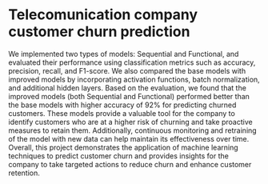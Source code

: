 # Telecomunication company customer churn prediction
We implemented two types of models: Sequential and Functional, and evaluated their performance using classification metrics such as accuracy, precision, recall, and F1-score. We also compared the base models with improved models by incorporating activation functions, batch normalization, and additional hidden layers.
Based on the evaluation, we found that the improved models (both Sequential and Functional) performed better than the base models with higher accuracy of 92% for predicting churned customers. These models provide a valuable tool for the company to identify customers who are at a higher risk of churning and take proactive measures to retain them.
Additionally, continuous monitoring and retraining of the model with new data can help maintain its effectiveness over time.
Overall, this project demonstrates the application of machine learning techniques to predict customer churn and provides insights for the company to take targeted actions to reduce churn and enhance customer retention.
